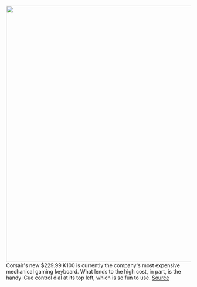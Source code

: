<img src='https://cdn.vox-cdn.com/thumbor/9Z9KA9jDqeLDvflWpwk2dW6jQvQ=/0x0:1707x1138/1200x800/filters:focal(718x433:990x705)/cdn.vox-cdn.com/uploads/chorus_image/image/67563792/K100_RGB_45.0.jpg' width='700px' /><br/>
Corsair's new $229.99 K100 is currently the company's most expensive mechanical gaming keyboard. What lends to the high cost, in part, is the handy iCue control dial at its top left, which is so fun to use.
<a href='https://www.theverge.com/2020/10/1/21494314/corsair-k100-gaming-mechanical-keyboard-optical-switches-opx'> Source <a/>